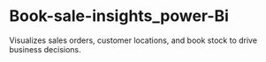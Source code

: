 # Book-sale-insights_power-Bi
Visualizes sales orders, customer locations, and book stock to drive business decisions.

